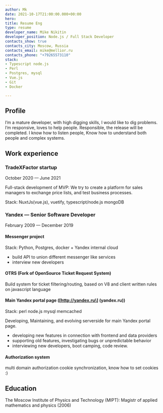 ```yaml
---
author: Mk
date: 2021-10-17T21:00:00.000+00:00
hero: 
title: Resume Eng
type: resume
developer_name: Mike Nikitin
developer_position: Node.js / Full Stack Developer
contacts_show: true
contacts_city: Moscow, Russia
contacts_email: mike@mellior.ru
contacts_phone: "+79265573110"
stack:
- Typescript node.js
- Perl
- Postgres, mysql
- Vue.js
- Git
- Docker

---
```

## Profile

I’m a mature developer, with high digging skills, I would like to dig problems. I’m responsive, loves to help people. Responsible, the release will be completed. I know how to listen  people, Know how to understand both people and complex systems.

## Work experience

### **TradeXFactor startup**

October 2020 — June 2021

Full-stack development of MVP: We try to create a platform for sales managers to exchange price lists, and test business processes.

Stack: NuxtJs(vue.js), vuetify, typescript/node.js mongoDB

### **Yandex** — Senior Software Developer

February 2009 — December 2019

#### **Messenger project**

Stack: Python, Postgres, docker + Yandex internal cloud

* build API to union different messenger like services
* interview new developers

#### **OTRS** (Fork of OpenSource Ticket Request System)

Build system for ticket filtering/routing, based on V8 and client written rules on javascript language

#### **Main Yandex portal page** (\[http://yandex.ru\] (yandex.ru))

Stack: perl node.js mysql memcached

Developing, Maintaining, and evolving serverside for main Yandex portal page.

* developing new features in connection with frontend and data providers
* supporting old features, investigating bugs or unpredictable behavior
* interviewing new developers, boot camping, code review.

#### **Authorization system**

multi domain authorization cookie synchronization, know how to set cookies :)

## Education

The Moscow Institute of Physics and Technology (MIPT): Magistr of applied mathematics and physics (2006)